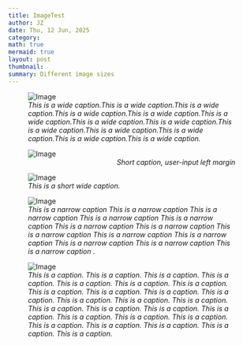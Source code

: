 ```yaml
---
title: ImageTest
author: JZ
date: Thu, 12 Jun, 2025
category: 
math: true
mermaid: true
layout: post
thumbnail: 
summary: Different image sizes
---  
```


<figure >
    <img class='portrait' src="{{ "2025/avignon/DSC05728.jpg" | prepend: site.imageurl | prepend: site.baseurl  }}" alt="Image" />
    <figcaption class='wide'><em>This is a wide caption.This is a wide caption.This is a wide caption.This is a wide caption.This is a wide caption.This is a wide caption.This is a wide caption.This is a wide caption.This is a wide caption.This is a wide caption.This is a wide caption.This is a wide caption.This is a wide caption. </em></figcaption>
</figure>

<figure class = 'portrait' >
    <img class='narrow' src="{{ "2025/avignon/DSC05728.jpg" | prepend: site.imageurl | prepend: site.baseurl  }}" alt="Image" />
    <figcaption class='narrow' style='margin-left: 180px;'><em>Short caption, user-input left margin</em></figcaption>
</figure>
<figure >
    <img class='portrait'  src="{{ "/assets/images/2025/avignon/DSC05728.jpg"  | prepend: site.baseurl  }}" alt="Image" />
    <figcaption class="wide" ><em>This is a short wide caption. </em></figcaption>
</figure>

<figure>
    <img class='portrait' src="{{ "/assets/images/2025/avignon/DSC05728.jpg"  | prepend: site.baseurl  }}" alt="Image" />
    <figcaption class="narrow" ><em>This is a narrow caption This is a narrow caption This is a narrow caption This is a narrow caption This is a narrow caption This is a narrow caption This is a narrow caption This is a narrow caption This is a narrow caption This is a narrow caption This is a narrow caption This is a narrow caption This is a narrow caption .</em></figcaption>
</figure>


<figure  >
    <img class= "landscape" src="{{ "2021/11/image-13.jpg" | prepend: site.imageurl | prepend: site.baseurl  }}" alt="Image" />
    <figcaption class="landscape"><em>This is a caption. This is a caption. This is a caption. This is a caption. This is a caption. This is a caption. This is a caption. This is a caption. This is a caption. This is a caption. This is a caption. This is a caption. This is a caption. This is a caption. This is a caption. This is a caption. This is a caption. This is a caption. This is a caption. This is a caption. This is a caption. This is a caption. This is a caption. This is a caption. This is a caption. This is a caption. </em></figcaption>
</figure>